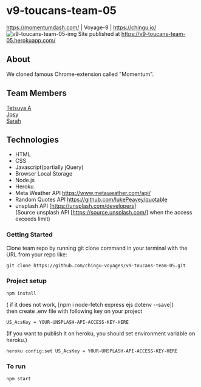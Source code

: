 # v9-toucans-team-05  
https://momentumdash.com/ | Voyage-9 | https://chingu.io/  
![v9-toucans-team-05-img](https://user-images.githubusercontent.com/31202339/61266562-40476380-a7cf-11e9-922d-26941ee10961.png)
Site published at https://v9-toucans-team-05.herokuapp.com/
## About
We cloned famous Chrome-extension called "Momentum".

## Team Members  
 [Tetsuya A](https://github.com/peppertaro)  
 [Josy](https://github.com/JH1408)  
 [Sarah](https://github.com/smellaphant)  

## Technologies  
 - HTML  
 - CSS  
 - Javascript(partially jQuery)  
 - Browser Local Storage  
 - Node.js  
 - Heroku  
 - Meta Weather API https://www.metaweather.com/api/  
 - Random Quotes API https://github.com/lukePeavey/quotable  
 - unsplash API [https://unsplash.com/developers]  
(Source unsplash API [https://source.unsplash.com/] when the access exceeds limit)  


### Getting Started  
Clone team repo by running git clone command in your terminal with the URL from your repo like:  
```
git clone https://github.com/chingu-voyages/v9-toucans-team-05.git  
```

### Project setup
```
npm install
```
( if it does not work,  [npm i node-fetch express ejs dotenv --save])  
then create .env file with following key on your project
```
US_AcsKey = YOUR-UNSPLASH-API-ACCESS-KEY-HERE
```

(If you want to publish it on heroku, you should set environment variable on heroku.)
```
heroku config:set US_AcsKey = YOUR-UNSPLASH-API-ACCESS-KEY-HERE
```
### To run
```
npm start
```
